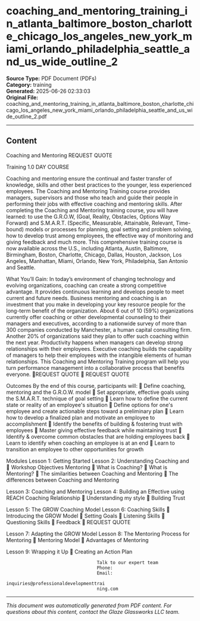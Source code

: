 ﻿# coaching_and_mentoring_training_in_atlanta_baltimore_boston_charlotte_chicago_los_angeles_new_york_miami_orlando_philadelphia_seattle_and_us_wide_outline_2

**Source Type:** PDF Document (PDFs)  
**Category:** training  
**Generated:** 2025-06-26 02:33:03  
**Original File:** coaching_and_mentoring_training_in_atlanta_baltimore_boston_charlotte_chicago_los_angeles_new_york_miami_orlando_philadelphia_seattle_and_us_wide_outline_2.pdf

---

## Content

Coaching and
Mentoring                                                            REQUEST QUOTE



Training                                                             1.0 DAY COURSE




Coaching and mentoring ensure the continual and faster transfer of
knowledge, skills and other best practices to the younger, less experienced
employees. The Coaching and Mentoring Training course provides managers,
supervisors and those who teach and guide their people in performing their
jobs with effective coaching and mentoring skills.
After completing the Coaching and Mentoring training course, you will have
learned: to use the G.R.O.W, (Goal, Reality, Obstacles, Options Way Forward)
and S.M.A.R.T. (Specific, Measurable, Attainable, Relevant, Time-bound)
models or processes for planning, goal setting and problem solving, how to
develop trust among employees, the effective way of monitoring and giving
feedback and much more.
This comprehensive training course is now available across the U.S., including
Atlanta, Austin, Baltimore, Birmingham, Boston, Charlotte, Chicago, Dallas,
Houston, Jackson, Los Angeles, Manhattan, Miami, Orlando, New York,
Philadelphia, San Antonio and Seattle.




What You’ll Gain:
In today’s environment of changing technology and evolving organizations, coaching can
create a strong competitive advantage. It provides continuous learning and develops people
to meet current and future needs. Business mentoring and coaching is an investment that
you make in developing your key resource people for the long-term benefit of the
organization.
About 6 out of 10 (59%) organizations currently offer coaching or other developmental
counseling to their managers and executives, according to a nationwide survey of more than
300 companies conducted by Manchester, a human capital consulting firm. Another 20% of
organizations said they plan to offer such coaching within the next year.
Productivity happens when managers can develop strong relationships with their employees.
Executive coaching builds the capability of managers to help their employees with the
intangible elements of human relationships. This Coaching and Mentoring Training program
will help you turn performance management into a collaborative process that benefits
everyone.
REQUEST QUOTE
                                                                             REQUEST QUOTE




Outcomes
By the end of this course, participants will:
    Define coaching, mentoring and the G.R.O.W. model
    Set appropriate, effective goals using the S.M.A.R.T. technique of goal setting
    Learn how to define the current state or reality of an employee's situation
    Define options for one's employee and create actionable steps toward a
      preliminary plan
    Learn how to develop a finalized plan and motivate an employee to
      accomplishment
    Identify the benefits of building & fostering trust with employees
    Master giving effective feedback while maintaining trust
    Identify & overcome common obstacles that are holding employees back
    Learn to identify when coaching an employee is at an end
    Learn to transition an employee to other opportunities for growth




Modules
 Lesson 1: Getting Started                 Lesson 2: Understanding Coaching and
    Workshop Objectives                   Mentoring
                                               What is Coaching?
                                               What is Mentoring?
                                               The similarities between Coaching
                                                 and Mentoring
                                               The differences between Coaching
                                                 and Mentoring


 Lesson 3: Coaching and Mentoring          Lesson 4: Building an Effective
 using REACH                               Coaching Relationship
     Understanding my style                   Building Trust


 Lesson 5: The GROW Coaching Model         Lesson 6: Coaching Skills
    Introducing the GROW Model                Setting Goals
                                               Listening Skills
                                               Questioning Skills
                                               Feedback
                                                                     REQUEST QUOTE




 Lesson 7: Adapting the GROW Model   Lesson 8: The Mentoring Process
for Mentoring                            Mentoring Model
     Advantages of Mentoring


Lesson 9: Wrapping it Up
   Creating an Action Plan




                                      Talk to our expert team
                                      Phone:
                                      Email:
                                      inquiries@professionaldevelopmenttrai
                                      ning.com

---

*This document was automatically generated from PDF content. For questions about this content, contact the Glaze Glassworks LLC team.*
